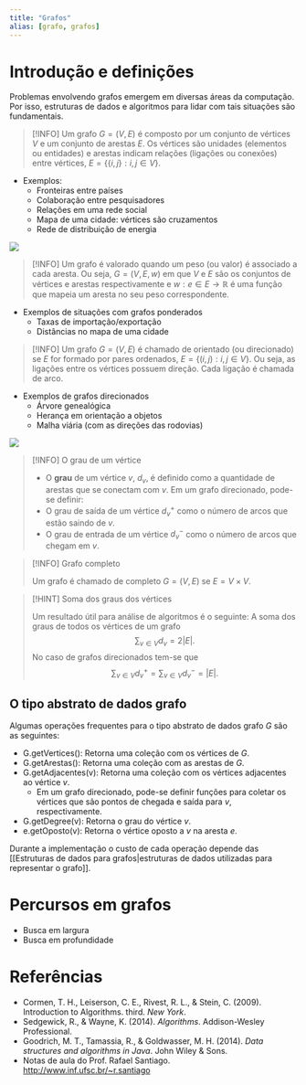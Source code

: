 ```yaml
---
title: "Grafos"
alias: [grafo, grafos]
---
```


# Introdução e definições

Problemas envolvendo grafos emergem em diversas áreas da computação. Por isso, estruturas de dados e algoritmos para lidar com tais situações são fundamentais. 

> [!INFO]
> Um grafo $G = (V, E)$ é composto por um conjunto de vértices $V$ e um conjunto de arestas $E$. Os vértices são unidades (elementos ou entidades) e arestas indicam relações (ligações ou conexões) entre vértices, $E = \lbrace \lbrace i, j \rbrace : i, j \in V \rbrace$.

- Exemplos:
	- Fronteiras entre países
	- Colaboração entre pesquisadores
	- Relações em uma rede social
	- Mapa de uma cidade: vértices são cruzamentos
	- Rede de distribuição de energia


![](https://mermaid.ink/img/pako:eNqNU0tuwjAQvUo0a3KB7AqUripVou2GdDGNB2LJsenERmoRR-quN-BidX7QxAGaSPHMvDfPlvNmD5kRBAlsGLd59DxPdeSfKWMpVRTHcfTgJGpcrJo1WjDqjEp8C4hLx1JjQRcUgvIrafpypEJkZpQp3iWufHD8qaJwtydiFxSnRsmd7_Pr8Xs32oaMG4cyAO54Q9rKkXO-sDt3nGi3oP5GfezCMfukWS5Ve5ed1rXmmn6NUF3Y_wQGV3EGaomB2v2HQ2F4UO3-YFNuOSNIl40Z4pQGJmqtGJquy_4at0G6b_XCBAriAqXwvt9XSAo2Jy8CiQ8FrdEpm0KqD56Kzprlp84gsexoAm4r0NJcop-YApI1qtJXSUhr-LGZpXqkDr9QOBIv)

> [!INFO] 
> Um grafo é valorado quando um peso (ou valor) é associado a cada aresta. Ou seja, $G = (V, E, w)$ em que $V$ e $E$ são os conjuntos de vértices e arestas respectivamente e $w: e \in E \rightarrow \mathbb{R}$ é uma função que mapeia um aresta no seu peso correspondente. 

- Exemplos de situações com grafos ponderados
	- Taxas de importação/exportação
	- Distâncias no mapa de uma cidade

> [!INFO]
> Um grafo $G = (V, E)$ é chamado de orientado (ou direcionado) se $E$ for formado por pares ordenados, $E = \lbrace(i, j): i, j \in V\rbrace$. Ou seja, as ligações entre os vértices possuem direção. Cada ligação é chamada de arco.   

- Exemplos de grafos direcionados
	- Árvore genealógica
	- Herança em orientação a objetos
	- Malha viária (com as direções das rodovias)

![](https://mermaid.ink/img/pako:eNptkU1PwzAMhv9K5BOI9Q9EXBBjEoeddkOVkJt4ndV8QD40weh_Jy1rGR25xH4cv3pjn0B5TSBBGYxxzdgGtLUT5Tw4tmjE_VdViXVW3TXdcDxc0xdqAv7BUtyxSwJbWuJdCuxa0ZLTFC6LQ0vcoi3hze2iYDHRBEfbo73TDxCzaEPYPXrjw1yIR7ZTY0nfM6puyvtLveFjs141eI_8Sc9uQ5RmrNA9Yfq3fxzBr6HGeyM4vh7Z6BmG7Ba904EVWAoWWZe9jCo1pANZqkGWUNMes0k11K4vTzEnv_twCmQKmVaQ33SZz3mTIPdoYqGkOfmwPe96uPpvoweZfg)

> [!INFO] O grau de um vértice
> - O **grau** de um vértice $v$, $d_v$, é definido como a quantidade de arestas que se conectam com $v$. Em um grafo direcionado, pode-se definir:
> - O grau de saída de um vértice $d_v^+$ como o número de arcos que estão saindo de $v$.
> - O grau de entrada de um vértice $d_v^-$ como o número de arcos que chegam em $v$.

> [!INFO] Grafo completo
> 
> Um grafo é chamado de completo $G=(V, E)$  se $E = V \times V$.

> [!HINT] Soma dos graus dos vértices
> 
> Um resultado útil para análise de algoritmos é o seguinte: A soma dos graus de todos os vértices de um grafo 
> $$\sum_{v \in V} d_v = 2|E|.$$
> No caso de grafos direcionados tem-se que
> $$\sum_{v \in V} d_v^+ = \sum_{v \in V} d_v^- = |E|.$$

## O tipo abstrato de dados grafo

Algumas operações frequentes para o tipo abstrato de dados grafo $G$ são as seguintes:
- G.getVertices(): Retorna uma coleção com os vértices de $G$.
- G.getArestas(): Retorna uma coleção com as arestas de $G$.
- G.getAdjacentes(v): Retorna uma coleção com os vértices adjacentes ao vértice $v$. 
	- Em um grafo direcionado, pode-se definir funções para coletar os vértices que são pontos de chegada e saída para $v$, respectivamente.
- G.getDegree(v): Retorna o grau do vértice $v$.
- e.getOposto(v): Retorna o vértice oposto a $v$ na aresta $e$.

Durante a implementação o custo de cada operação depende das [[Estruturas de dados para grafos|estruturas de dados utilizadas para representar o grafo]]. 

# Percursos em grafos
- Busca em largura
- Busca em profundidade

# Referências
- Cormen, T. H., Leiserson, C. E., Rivest, R. L., & Stein, C. (2009). Introduction to Algorithms. third. _New York_.
- Sedgewick, R., & Wayne, K. (2014). _Algorithms_. Addison-Wesley Professional.
- Goodrich, M. T., Tamassia, R., & Goldwasser, M. H. (2014). _Data structures and algorithms in Java_. John Wiley & Sons.
- Notas de aula do Prof. Rafael Santiago. http://www.inf.ufsc.br/~r.santiago